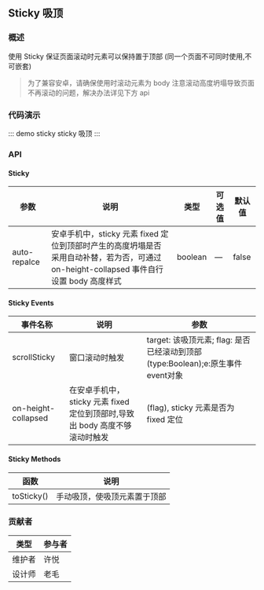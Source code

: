 ## Sticky 吸顶

### 概述

使用 Sticky 保证页面滚动时元素可以保持置于顶部 (同一个页面不可同时使用,不可嵌套)

> 为了兼容安卓，请确保使用时滚动元素为 body
> 注意滚动高度坍塌导致页面不再滚动的问题，解决办法详见下方 api


### 代码演示
::: demo sticky
sticky 吸顶
:::

### API

#### Sticky
| 参数      | 说明          | 类型      | 可选值                           | 默认值  |
|---------- |-------------- |---------- |--------------------------------  |-------- |
| auto-repalce | 安卓手机中，sticky 元素 fixed 定位到顶部时产生的高度坍塌是否采用自动补替，若为否，可通过 on-height-collapsed 事件自行设置 body 高度样式  | boolean | — | false |

#### Sticky Events
| 事件名称      | 说明          | 参数  |
|---------- |-------------- |---------- |
| scrollSticky | 窗口滚动时触发 | target: 该吸顶元素; flag: 是否已经滚动到顶部(type:Boolean);e:原生事件event对象 | 
| on-height-collapsed | 在安卓手机中，sticky 元素 fixed 定位到顶部时,导致出 body 高度不够滚动时触发 | (flag), sticky 元素是否为 fixed 定位 |


#### Sticky Methods
| 函数            | 说明          |
|--------------- |-------------- |
| toSticky() | 手动吸顶，使吸顶元素置于顶部 |


### 贡献者
| 类型       | 参与者                          |
|---------- |--------------------------------  |
| 维护者 | 许悦 |
| 设计师 | 老毛 |


